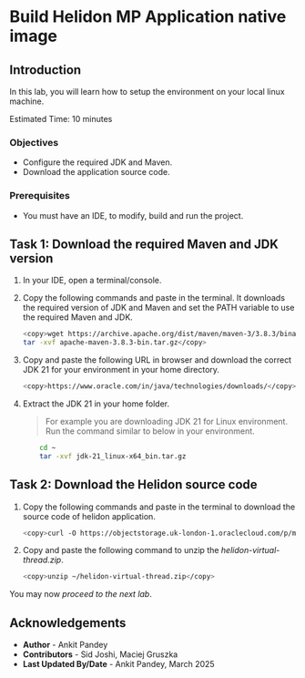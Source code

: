 # Build Helidon MP Application native image

## Introduction

In this lab, you will learn how to setup the environment on your local linux machine.

Estimated Time: 10 minutes


### Objectives

* Configure the required JDK and Maven.
* Download the application source code.

### Prerequisites

* You must have an IDE, to modify, build and run the project.


## Task 1: Download the required Maven and JDK version

1. In your IDE, open a terminal/console.

2. Copy the following commands and paste in the terminal. It downloads the required version of JDK and Maven and set the PATH variable to use the required Maven and JDK.

    ```bash
    <copy>wget https://archive.apache.org/dist/maven/maven-3/3.8.3/binaries/apache-maven-3.8.3-bin.tar.gz
    tar -xvf apache-maven-3.8.3-bin.tar.gz</copy>
    ```

3. Copy and paste the following URL in browser and download the correct JDK 21 for your environment in your home directory.
    ```bash
    <copy>https://www.oracle.com/in/java/technologies/downloads/</copy>
    ```

4. Extract the JDK 21 in your home folder.

    > For example you are downloading JDK 21 for Linux environment. Run the command similar to below in your environment.   
    ```bash
        cd ~
        tar -xvf jdk-21_linux-x64_bin.tar.gz
    ```


## Task 2: Download the Helidon source code

1.  Copy the following commands and paste in the terminal to download the source code of helidon application.

    ```bash
    <copy>curl -O https://objectstorage.uk-london-1.oraclecloud.com/p/mtb2d7fzfQKf9XEuSimkOBQnmR5yfbjUwcnPaMpAN5fcd8ENKwtzzlGeOrdpkZPt/n/lrv4zdykjqrj/b/ankit-bucket/o/helidon-virtual-thread.zip</copy>
    ```
    

2. Copy and paste the following command to unzip the *helidon-virtual-thread.zip*.
    ```bash
    <copy>unzip ~/helidon-virtual-thread.zip</copy>
    ```

You may now *proceed to the next lab*.

## Acknowledgements
* **Author** -  Ankit Pandey
* **Contributors** - Sid Joshi, Maciej Gruszka
* **Last Updated By/Date** - Ankit Pandey, March 2025
